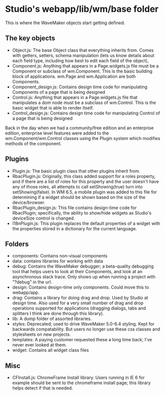 Studio's webapp/lib/wm/base folder
=========================

This is where the WaveMaker objects start getting defined.

The key objects 
---------------
* Object.js: The base Object class that everything inherits from.  Comes with getters, setters, schema manipulation (lets us know details about each field type, including how best to edit each field of the object), 
* Component.js: Anything that appears in a Page.widgets.js file must be a Component or subclass of wm.Component.  This is the basic building block of applications.  wm.Page and wm.Application are both Components.
* Component_design.js: Contains design time code for manipulating Components of a page that is being designed
* Control.js: Anything that appears in a Page.widgets.js file that manipulates a dom node must be a subclass of wm.Control.  This is the basic widget that is able to render itself.
* Control_design.js:  Contains design time code for manipulating Control of a page that is being designed

Back in the day when we had a community/free edition and an enterprise edition, enterprise level features were added to the wm.Component/wm.Control
classes using the Plugin system which modifies methods of the component.

Plugins
-------
* Plugin.js: The basic plugin class that other plugins inherit from.
* RbacPlugin.js: Originally, this class added support for a roles property, and if there are a list of roles for this property and the user doesn't have any of those roles, all attempts to call setShowing(true) turn into setShowing(false).  In WM 6.5, a mobile plugin was added to this file for determining if a widget should be shown based on the size of the device/browser.
* RbacPlugin_design.js: This file contains design-time code for RbacPlugin; specifically, the ability to show/hide widgets as Studio's deviceSize control is changed.
* I18nPlugin.js: This plugin replaces the default properties of a widget with the properties stored in a dictionary for the current language.

Folders
-------
* components: Contains non-visual components
* data: contains libraries for working with data
* debug: Contains the WaveMaker debugger; a beta-quality debugging tool that helps users to look at their Components, and look at an asynchronous stack trace.  Only shows up when running a project with "?debug" in the url.
* design: Contains design-time only components.  Could move this to webapp/app.
* drag: Contains a library for doing drag and drop.  Used by Studio at design time. Also used for a very small number of drag and drop operations supported for applications (dragging dialogs, tabs and splitters I think are done through this library).
* lib: A dump folder of assorted libraries.
* styles: Deprecated; used to drive WaveMaker 5.0-6.4 styling.  Kept for backwards compatability.  But users no longer use these css classes and stylesheets on new projects.
* templates: A paying customer requested these a long time back; I've never ever looked at them.
* widget: Contains all widget class files


Misc
----
* CFInstall.js: ChromeFrame Install library.  Users running in IE 6 for example should be sent to the chromeframe install page; this library helps detect if that is needed.
